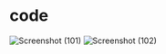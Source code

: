 # code

![Screenshot (101)](https://github.com/user-attachments/assets/5a5fef79-cc4f-4f62-9bfa-afbc9ed151ed)
![Screenshot (102)](https://github.com/user-attachments/assets/7c1464bc-7cb4-4bf6-8224-780debcd5f00)
